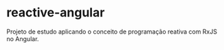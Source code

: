 # reactive-angular
Projeto de estudo aplicando o conceito de programação reativa com RxJS no Angular.
